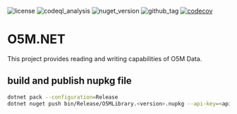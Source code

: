 ![license](https://img.shields.io/github/license/ringostarr80/O5M.NET)
![codeql_analysis](https://img.shields.io/github/actions/workflow/status/ringostarr80/O5M.NET/codeql-analysis.yml)
![nuget_version](https://img.shields.io/nuget/v/O5MLibrary)
![github_tag](https://img.shields.io/github/v/tag/ringostarr80/O5M.NET?sort=semver)
[![codecov](https://codecov.io/gh/ringostarr80/O5M.NET/graph/badge.svg?token=7J64CBACA6)](https://codecov.io/gh/ringostarr80/O5M.NET)

# O5M.NET
This project provides reading and writing capabilities of O5M Data.

## build and publish nupkg file
```sh
dotnet pack --configuration=Release
dotnet nuget push bin/Release/O5MLibrary.<version>.nupkg --api-key=<api-key>
```
